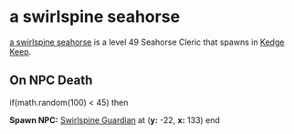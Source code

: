 # a swirlspine seahorse



[a swirlspine seahorse](/npc/64049) is a level 49 Seahorse Cleric that spawns in [Kedge Keep](/zone/64).



## On NPC Death

if(math.random(100) < 45) then


**Spawn NPC:**  [Swirlspine Guardian](/npc/64092) at (**y:** -22, **x:** 133)
end